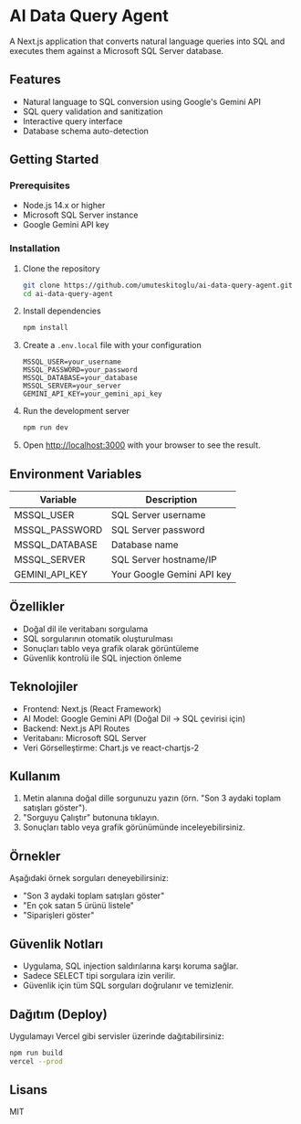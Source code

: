 # AI Data Query Agent

A Next.js application that converts natural language queries into SQL and executes them against a Microsoft SQL Server database.

## Features

- Natural language to SQL conversion using Google's Gemini API
- SQL query validation and sanitization
- Interactive query interface
- Database schema auto-detection

## Getting Started

### Prerequisites

- Node.js 14.x or higher
- Microsoft SQL Server instance
- Google Gemini API key

### Installation

1. Clone the repository
   ```bash
   git clone https://github.com/umuteskitoglu/ai-data-query-agent.git
   cd ai-data-query-agent
   ```

2. Install dependencies
   ```bash
   npm install
   ```

3. Create a `.env.local` file with your configuration
   ```
   MSSQL_USER=your_username
   MSSQL_PASSWORD=your_password
   MSSQL_DATABASE=your_database
   MSSQL_SERVER=your_server
   GEMINI_API_KEY=your_gemini_api_key
   ```

4. Run the development server
   ```bash
   npm run dev
   ```

5. Open [http://localhost:3000](http://localhost:3000) with your browser to see the result.

## Environment Variables

| Variable | Description |
|----------|-------------|
| MSSQL_USER | SQL Server username |
| MSSQL_PASSWORD | SQL Server password |
| MSSQL_DATABASE | Database name |
| MSSQL_SERVER | SQL Server hostname/IP |
| GEMINI_API_KEY | Your Google Gemini API key |

## Özellikler

- Doğal dil ile veritabanı sorgulama
- SQL sorgularının otomatik oluşturulması
- Sonuçları tablo veya grafik olarak görüntüleme
- Güvenlik kontrolü ile SQL injection önleme

## Teknolojiler

- Frontend: Next.js (React Framework)
- AI Model: Google Gemini API (Doğal Dil -> SQL çevirisi için)
- Backend: Next.js API Routes
- Veritabanı: Microsoft SQL Server
- Veri Görselleştirme: Chart.js ve react-chartjs-2

## Kullanım

1. Metin alanına doğal dille sorgunuzu yazın (örn. "Son 3 aydaki toplam satışları göster").
2. "Sorguyu Çalıştır" butonuna tıklayın.
3. Sonuçları tablo veya grafik görünümünde inceleyebilirsiniz.

## Örnekler

Aşağıdaki örnek sorguları deneyebilirsiniz:

- "Son 3 aydaki toplam satışları göster"
- "En çok satan 5 ürünü listele"
- "Siparişleri göster"

## Güvenlik Notları

- Uygulama, SQL injection saldırılarına karşı koruma sağlar.
- Sadece SELECT tipi sorgulara izin verilir.
- Güvenlik için tüm SQL sorguları doğrulanır ve temizlenir.

## Dağıtım (Deploy)

Uygulamayı Vercel gibi servisler üzerinde dağıtabilirsiniz:

```bash
npm run build
vercel --prod
```

## Lisans

MIT 